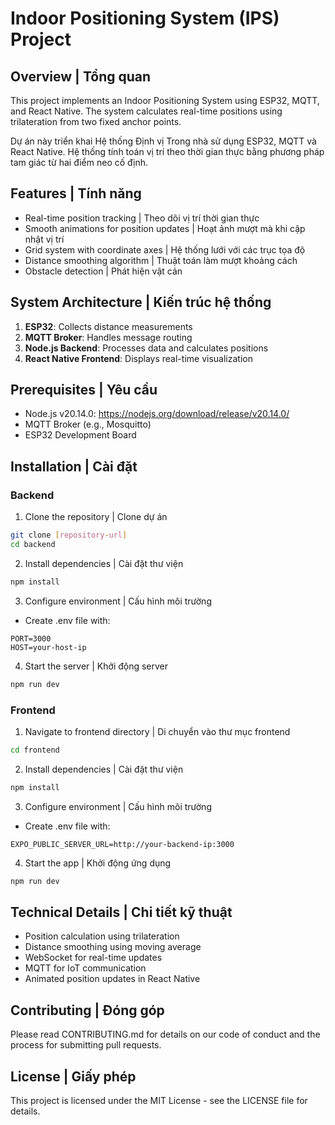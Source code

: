 # Indoor Positioning System (IPS) Project

## Overview | Tổng quan

This project implements an Indoor Positioning System using ESP32, MQTT, and React Native. The system calculates real-time positions using trilateration from two fixed anchor points.

Dự án này triển khai Hệ thống Định vị Trong nhà sử dụng ESP32, MQTT và React Native. Hệ thống tính toán vị trí theo thời gian thực bằng phương pháp tam giác từ hai điểm neo cố định.

## Features | Tính năng

- Real-time position tracking | Theo dõi vị trí thời gian thực
- Smooth animations for position updates | Hoạt ảnh mượt mà khi cập nhật vị trí
- Grid system with coordinate axes | Hệ thống lưới với các trục tọa độ
- Distance smoothing algorithm | Thuật toán làm mượt khoảng cách
- Obstacle detection | Phát hiện vật cản

## System Architecture | Kiến trúc hệ thống

1. **ESP32**: Collects distance measurements
2. **MQTT Broker**: Handles message routing
3. **Node.js Backend**: Processes data and calculates positions
4. **React Native Frontend**: Displays real-time visualization

## Prerequisites | Yêu cầu

- Node.js v20.14.0: https://nodejs.org/download/release/v20.14.0/
- MQTT Broker (e.g., Mosquitto)
- ESP32 Development Board

## Installation | Cài đặt

### Backend

1. Clone the repository | Clone dự án
```bash
git clone [repository-url]
cd backend
```

2. Install dependencies | Cài đặt thư viện
```bash
npm install
```

3. Configure environment | Cấu hình môi trường
- Create .env file with:
```
PORT=3000
HOST=your-host-ip
```

4. Start the server | Khởi động server
```bash
npm run dev
```

### Frontend

1. Navigate to frontend directory | Di chuyển vào thư mục frontend
```bash
cd frontend
```

2. Install dependencies | Cài đặt thư viện
```bash
npm install
```

3. Configure environment | Cấu hình môi trường
- Create .env file with:
```
EXPO_PUBLIC_SERVER_URL=http://your-backend-ip:3000
```

4. Start the app | Khởi động ứng dụng
```bash
npm run dev
```

## Technical Details | Chi tiết kỹ thuật

- Position calculation using trilateration
- Distance smoothing using moving average
- WebSocket for real-time updates
- MQTT for IoT communication
- Animated position updates in React Native

## Contributing | Đóng góp

Please read CONTRIBUTING.md for details on our code of conduct and the process for submitting pull requests.

## License | Giấy phép

This project is licensed under the MIT License - see the LICENSE file for details.
